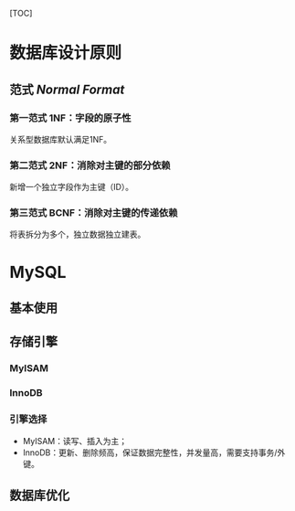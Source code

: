 [TOC]

# 数据库设计原则

## 范式 *Normal Format*

### 第一范式 1NF：字段的原子性

关系型数据库默认满足1NF。

### 第二范式 2NF：消除对主键的部分依赖

新增一个独立字段作为主键（ID）。

### 第三范式 BCNF：消除对主键的传递依赖

将表拆分为多个，独立数据独立建表。

# MySQL

## 基本使用



## 存储引擎

### MyISAM

### InnoDB

### 引擎选择

* MyISAM：读写、插入为主；
* InnoDB：更新、删除频高，保证数据完整性，并发量高，需要支持事务/外键。

## 数据库优化

